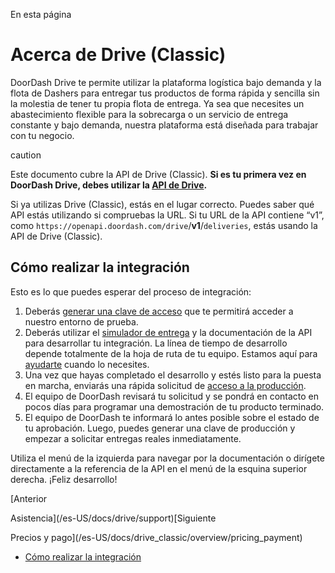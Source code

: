 En esta página

# Acerca de Drive (Classic)

DoorDash Drive te permite utilizar la plataforma logística bajo demanda y la flota de Dashers para entregar tus productos de forma rápida y sencilla sin la molestia de tener tu propia flota de entrega. Ya sea que necesites un abastecimiento flexible para la sobrecarga o un servicio de entrega constante y bajo demanda, nuestra plataforma está diseñada para trabajar con tu negocio.

caution

Este documento cubre la API de Drive (Classic). **Si es tu primera vez en DoorDash Drive, debes utilizar la [API de Drive](/es-US/docs/drive/overview/about_drive).**  
  
Si ya utilizas Drive (Classic), estás en el lugar correcto. Puedes saber qué API estás utilizando si compruebas la URL. Si tu URL de la API contiene “v1”, como `https://openapi.doordash.com/drive`/**v1**/`deliveries`, estás usando la API de Drive (Classic).

## Cómo realizar la integración[​](#cómo-realizar-la-integración "Enlace directo al encabezado")

Esto es lo que puedes esperar del proceso de integración:

1. Deberás [generar una clave de acceso](/es-US/docs/drive_classic/how_to/manage_credentials) que te permitirá acceder a nuestro entorno de prueba.
2. Deberás utilizar el [simulador de entrega](/es-US/docs/drive_classic/how_to/use_delivery_simulator) y la documentación de la API para desarrollar tu integración. La línea de tiempo de desarrollo depende totalmente de la hoja de ruta de tu equipo. Estamos aquí para [ayudarte](/es-US/docs/drive_classic/support) cuando lo necesites.
3. Una vez que hayas completado el desarrollo y estés listo para la puesta en marcha, enviarás una rápida solicitud de [acceso a la producción](/es-US/docs/drive_classic/how_to/get_production_access).
4. El equipo de DoorDash revisará tu solicitud y se pondrá en contacto en pocos días para programar una demostración de tu producto terminado.
5. El equipo de DoorDash te informará lo antes posible sobre el estado de tu aprobación. Luego, puedes generar una clave de producción y empezar a solicitar entregas reales inmediatamente.

Utiliza el menú de la izquierda para navegar por la documentación o dirígete directamente a la referencia de la API en el menú de la esquina superior derecha. ¡Feliz desarrollo!

[Anterior

Asistencia](/es-US/docs/drive/support)[Siguiente

Precios y pago](/es-US/docs/drive_classic/overview/pricing_payment)

* [Cómo realizar la integración](#cómo-realizar-la-integración)